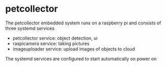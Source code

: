 # petcollector

The petcollector embedded system runs on a raspberry pi and consists of three systemd services
* petcollector service: object detection, ui
* raspicamera service: taking pictures
* imageuploader service: upload images of objects to cloud

The systemd services are configured to start automatically on power on
